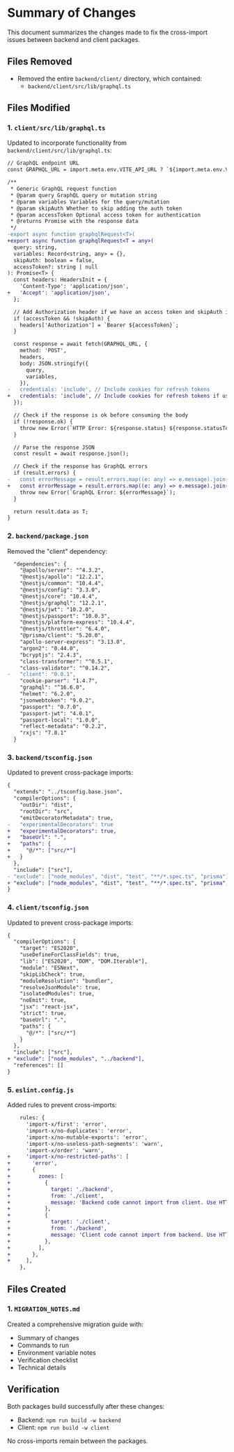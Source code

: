 # Summary of Changes

This document summarizes the changes made to fix the cross-import issues between backend and client packages.

## Files Removed

- Removed the entire `backend/client/` directory, which contained:
  - `backend/client/src/lib/graphql.ts`

## Files Modified

### 1. `client/src/lib/graphql.ts`

Updated to incorporate functionality from `backend/client/src/lib/graphql.ts`:

```diff
// GraphQL endpoint URL
const GRAPHQL_URL = import.meta.env.VITE_API_URL ? `${import.meta.env.VITE_API_URL}/graphql` : 'http://localhost:4001/graphql';

/**
 * Generic GraphQL request function
 * @param query GraphQL query or mutation string
 * @param variables Variables for the query/mutation
 * @param skipAuth Whether to skip adding the auth token
 * @param accessToken Optional access token for authentication
 * @returns Promise with the response data
 */
-export async function graphqlRequest<T>(
+export async function graphqlRequest<T = any>(
  query: string,
  variables: Record<string, any> = {},
  skipAuth: boolean = false,
  accessToken?: string | null
): Promise<T> {
  const headers: HeadersInit = {
    'Content-Type': 'application/json',
+   'Accept': 'application/json',
  };

  // Add Authorization header if we have an access token and skipAuth is false
  if (accessToken && !skipAuth) {
    headers['Authorization'] = `Bearer ${accessToken}`;
  }

  const response = await fetch(GRAPHQL_URL, {
    method: 'POST',
    headers,
    body: JSON.stringify({
      query,
      variables,
    }),
-   credentials: 'include', // Include cookies for refresh tokens
+   credentials: 'include', // Include cookies for refresh tokens if used
  });

  // Check if the response is ok before consuming the body
  if (!response.ok) {
    throw new Error(`HTTP Error: ${response.status} ${response.statusText}`);
  }

  // Parse the response JSON
  const result = await response.json();

  // Check if the response has GraphQL errors
  if (result.errors) {
-   const errorMessage = result.errors.map((e: any) => e.message).join(', ');
+   const errorMessage = result.errors.map((e: any) => e.message).join('\n');
    throw new Error(`GraphQL Error: ${errorMessage}`);
  }

  return result.data as T;
}
```

### 2. `backend/package.json`

Removed the "client" dependency:

```diff
  "dependencies": {
    "@apollo/server": "^4.3.2",
    "@nestjs/apollo": "12.2.1",
    "@nestjs/common": "10.4.4",
    "@nestjs/config": "3.3.0",
    "@nestjs/core": "10.4.4",
    "@nestjs/graphql": "12.2.1",
    "@nestjs/jwt": "10.2.0",
    "@nestjs/passport": "10.0.3",
    "@nestjs/platform-express": "10.4.4",
    "@nestjs/throttler": "6.4.0",
    "@prisma/client": "5.20.0",
    "apollo-server-express": "3.13.0",
    "argon2": "0.44.0",
    "bcryptjs": "2.4.3",
    "class-transformer": "^0.5.1",
    "class-validator": "^0.14.2",
-   "client": "0.0.1",
    "cookie-parser": "1.4.7",
    "graphql": "^16.6.0",
    "helmet": "6.2.0",
    "jsonwebtoken": "9.0.2",
    "passport": "0.7.0",
    "passport-jwt": "4.0.1",
    "passport-local": "1.0.0",
    "reflect-metadata": "0.2.2",
    "rxjs": "7.8.1"
  }
```

### 3. `backend/tsconfig.json`

Updated to prevent cross-package imports:

```diff
{
  "extends": "../tsconfig.base.json",
  "compilerOptions": {
    "outDir": "dist",
    "rootDir": "src",
    "emitDecoratorMetadata": true,
-   "experimentalDecorators": true
+   "experimentalDecorators": true,
+   "baseUrl": ".",
+   "paths": {
+     "@/*": ["src/*"]
+   }
  },
  "include": ["src"],
- "exclude": ["node_modules", "dist", "test", "**/*.spec.ts", "prisma"]
+ "exclude": ["node_modules", "dist", "test", "**/*.spec.ts", "prisma", "../client"]
}
```

### 4. `client/tsconfig.json`

Updated to prevent cross-package imports:

```diff
{
  "compilerOptions": {
    "target": "ES2020",
    "useDefineForClassFields": true,
    "lib": ["ES2020", "DOM", "DOM.Iterable"],
    "module": "ESNext",
    "skipLibCheck": true,
    "moduleResolution": "bundler",
    "resolveJsonModule": true,
    "isolatedModules": true,
    "noEmit": true,
    "jsx": "react-jsx",
    "strict": true,
    "baseUrl": ".",
    "paths": {
      "@/*": ["src/*"]
    }
  },
  "include": ["src"],
+ "exclude": ["node_modules", "../backend"],
  "references": []
}
```

### 5. `eslint.config.js`

Added rules to prevent cross-imports:

```diff
    rules: {
      'import-x/first': 'error',
      'import-x/no-duplicates': 'error',
      'import-x/no-mutable-exports': 'error',
      'import-x/no-useless-path-segments': 'warn',
      'import-x/order': 'warn',
+     'import-x/no-restricted-paths': [
+       'error',
+       {
+         zones: [
+           {
+             target: './backend',
+             from: './client',
+             message: 'Backend code cannot import from client. Use HTTP/GraphQL endpoints instead.',
+           },
+           {
+             target: './client',
+             from: './backend',
+             message: 'Client code cannot import from backend. Use HTTP/GraphQL endpoints instead.',
+           },
+         ],
+       },
+     ],
    },
```

## Files Created

### 1. `MIGRATION_NOTES.md`

Created a comprehensive migration guide with:
- Summary of changes
- Commands to run
- Environment variable notes
- Verification checklist
- Technical details

## Verification

Both packages build successfully after these changes:
- Backend: `npm run build -w backend`
- Client: `npm run build -w client`

No cross-imports remain between the packages.
